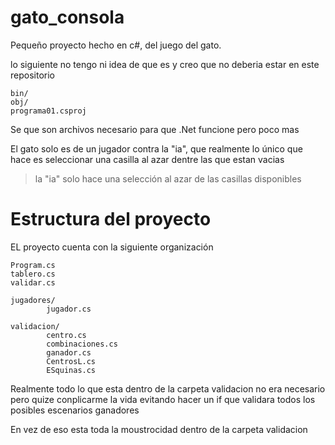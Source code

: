 # gato_consola
Pequeño proyecto hecho en c#, del juego del gato.

lo siguiente no tengo ni idea de que es y creo que no deberia estar en este repositorio

	bin/
	obj/
	programa01.csproj

Se que son archivos necesario para que .Net funcione pero poco mas

El gato solo es de un jugador contra la "ia", que realmente lo único que hace es seleccionar una casilla al azar dentre las que estan vacias

 > la "ia" solo hace una selección al azar de las casillas disponibles
 

# Estructura del proyecto

EL proyecto cuenta con la siguiente organización

	Program.cs
	tablero.cs
	validar.cs

	jugadores/
			jugador.cs

	validacion/
			centro.cs
			combinaciones.cs
			ganador.cs
			CentrosL.cs
			ESquinas.cs


Realmente todo lo que esta dentro de la carpeta validacion no era necesario pero quize conplicarme la vida evitando hacer un if que validara todos los posibles escenarios ganadores

En vez de eso esta toda la moustrocidad dentro de la carpeta validacion

